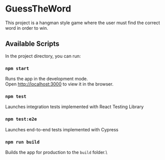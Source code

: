# GuessTheWord

This project is a hangman style game where the user must find the correct word in order to win.

## Available Scripts

In the project directory, you can run:

### `npm start`

Runs the app in the development mode.\
Open [http://localhost:3000](http://localhost:3000) to view it in the browser.

### `npm test`

Launches integration tests implemented with React Testing Library

### `npm test:e2e`

Launches end-to-end tests implemented with Cypress

### `npm run build`

Builds the app for production to the `build` folder.\
